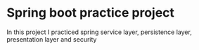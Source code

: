 # Spring boot practice project

In this project I practiced spring service layer, persistence layer, presentation layer and security